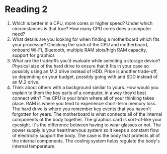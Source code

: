 # Reading 2

1. Which is better in a CPU, more cores or higher speed? Under which circumstances is that true? How many CPU cores does a computer need?
2. What details are you looking for when finding a motherboard which fits your processor? Checking the sock of the CPU and motherboard, onboard Wi-Fi, Bluetooth, multiple RAM slots/high RAM capacity, support for graphics
3. What are the tradeoffs you’d evaluate while selecting a storage device? Physical size of the hard drive to ensure that it fits in your case so possibly using an M.2 drive instead of HDD. Price is another trade-off, so depending on your budget, possibly going with and SDD instead of an M.2 drive. 
4. Think about others with a background similar to yours. How would you explain to them the key parts of a computer, in a way they’d best connect with? The CPU is your brain where all of your thinking takes place. RAM is where you tend to experience short-term memory loss. The hard drive is where you remember key events that you haven't forgotten for years. The motherboard is what connects all of the internal components of the body together. The graphics card is sort-of-like your eyesight. It's the difference between having to wear glasses or not. The power supply is your heart/nervous system so it keeps a constant flow of electricity support the body. The case is the body that protects all of the internal components. The cooling system helps regulate the body's internal temperature. 

